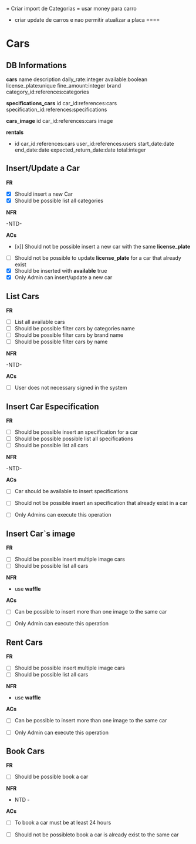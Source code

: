= Criar import de Categorias
= usar money para carro
- criar update de carros e nao permitir atualizar a placa
====
# Cars

## DB Informations

**cars**
name description daily_rate:integer available:boolean license_plate:unique fine_amount:integer brand category_id:references:categories

**specifications_cars**
id car_id:references:cars specification_id:references:specifications

**cars_image**
id car_id:references:cars image

**rentals**

- id car_id:references:cars user_id:references:users start_date:date end_date:date expected_return_date:date total:integer 

## Insert/Update a Car

**FR**
- [x] Should insert a new Car
- [x] Should be possible list all categories

**NFR**

-NTD-

**ACs**

- [x]] Should not be possible insert a new car with the same **license_plate**
- [ ] Should not be possible to update **license_plate** for a car that already exist
- [x] Should be inserted with **available** true 
- [x] Only Admin can insert/update a new car

## List Cars

**FR**
- [ ] List all available cars
- [ ] Should be possible filter cars by categories name
- [ ] Should be possible filter cars by brand name
- [ ] Should be possible filter cars by name

**NFR**

-NTD-

**ACs**

- [ ] User does not necessary signed in the system


## Insert Car Especification

**FR**
- [ ] Should be possible insert an specification for a car
- [ ] Should be possible possible list all specifications
- [ ] Should be possible list all cars

**NFR**

-NTD-

**ACs**

- [ ] Car should be available to insert specifications
- [ ] Should not be possible insert an specification that already exist in a car
- [ ] Only Admins can execute this operation



## Insert Car`s image

**FR**
- [ ] Should be possible insert multiple image cars
- [ ] Should be possible list all cars

**NFR**

- use **waffle**

**ACs**

- [ ] Can be possible to insert more than one image to the same car
- [ ] Only Admin can execute this operation


## Rent Cars

**FR**
- [ ] Should be possible insert multiple image cars
- [ ] Should be possible list all cars

**NFR**

- use **waffle**

**ACs**

- [ ] Can be possible to insert more than one image to the same car
- [ ] Only Admin can execute this operation


## Book Cars

**FR**
- [ ] Should be possible book a car

**NFR**

- NTD - 

**ACs**

- [ ] To book a car must be at least 24 hours
- [ ] Should not be possibleto book a car is already exist to the same car
  